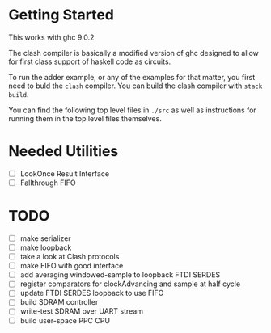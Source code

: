 # Getting Started
This works with ghc 9.0.2

The clash compiler is basically a modified version of ghc designed to allow for first class support of haskell code as circuits.

To run the adder example, or any of the examples for that matter, you first need to buld the ``clash`` compiler. You can build the clash compiler with ``stack build``.

You can find the following top level files in ``./src``
as well as instructions for running them in the top level files
themselves.

# Needed Utilities
 - [ ] LookOnce Result Interface
 - [ ] Fallthrough FIFO

# TODO
 - [ ] make serializer
 - [ ] make loopback
 - [ ] take a look at Clash protocols
 - [ ] make FIFO with good interface
 - [ ] add averaging windowed-sample to loopback FTDI SERDES
 - [ ] register comparators for clockAdvancing and 
       sample at half cycle
 - [ ] update FTDI SERDES loopback to use FIFO
 - [ ] build SDRAM controller
 - [ ] write-test SDRAM over UART stream
 - [ ] build user-space PPC CPU
